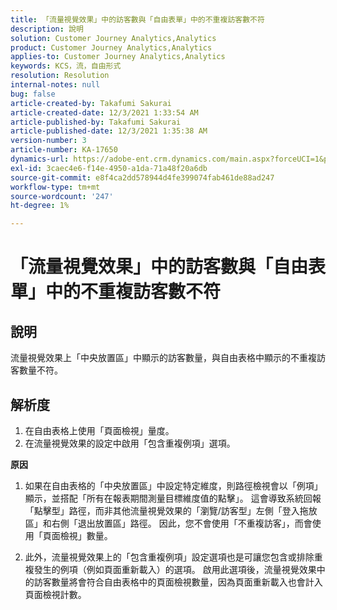 ```yaml
---
title: 「流量視覺效果」中的訪客數與「自由表單」中的不重複訪客數不符
description: 說明
solution: Customer Journey Analytics,Analytics
product: Customer Journey Analytics,Analytics
applies-to: Customer Journey Analytics,Analytics
keywords: KCS，流，自由形式
resolution: Resolution
internal-notes: null
bug: false
article-created-by: Takafumi Sakurai
article-created-date: 12/3/2021 1:33:54 AM
article-published-by: Takafumi Sakurai
article-published-date: 12/3/2021 1:35:38 AM
version-number: 3
article-number: KA-17650
dynamics-url: https://adobe-ent.crm.dynamics.com/main.aspx?forceUCI=1&pagetype=entityrecord&etn=knowledgearticle&id=2199330f-d953-ec11-8c62-00224804e3cb
exl-id: 3caec4e6-f14e-4950-a1da-71a48f20a6db
source-git-commit: e8f4ca2dd578944d4fe399074fab461de88ad247
workflow-type: tm+mt
source-wordcount: '247'
ht-degree: 1%

---
```


# 「流量視覺效果」中的訪客數與「自由表單」中的不重複訪客數不符

## 說明

流量視覺效果上「中央放置區」中顯示的訪客數量，與自由表格中顯示的不重複訪客數量不符。 

## 解析度


1. 在自由表格上使用「頁面檢視」量度。 
2. 在流量視覺效果的設定中啟用「包含重複例項」選項。

<b>原因</b>

1. 如果在自由表格的「中央放置區」中設定特定維度，則路徑檢視會以「例項」顯示，並搭配「所有在報表期間測量目標維度值的點擊」。 這會導致系統回報「點擊型」路徑，而非其他流量視覺效果的「瀏覽/訪客型」左側「登入拖放區」和右側「退出放置區」路徑。 因此，您不會使用「不重複訪客」，而會使用「頁面檢視」數量。

2. 此外，流量視覺效果上的「包含重複例項」設定選項也是可讓您包含或排除重複發生的例項（例如頁面重新載入）的選項。 啟用此選項後，流量視覺效果中的訪客數量將會符合自由表格中的頁面檢視數量，因為頁面重新載入也會計入頁面檢視計數。
